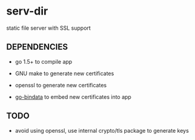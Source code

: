 # serv-dir
static file server with SSL support

## DEPENDENCIES

* go 1.5+ to compile app

* GNU make to generate new certificates
* openssl to generate new certificates
* [go-bindata](https://github.com/jteeuwen/go-bindata) to embed new certificates into app

## TODO

* avoid using openssl, use internal crypto/tls package to generate keys
